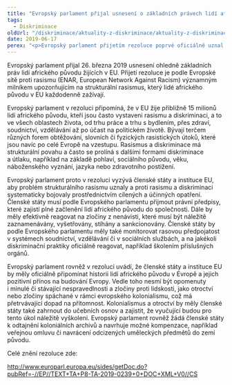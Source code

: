 ```yaml
---
title: "Evropský parlament přijal usnesení o základních právech lidí afrického původu v EU"
tags:
  - Diskriminace
oldUrl: "/diskriminace/aktuality-z-diskriminace/aktuality-z-diskriminace-2019/evropsky-parlament-prijal-usneseni-o-zakladnich-pravech-lidi-africkeho-puvodu-v-eu/"
date: 2019-06-17
perex: "<p>Evropský parlament přijetím rezoluce poprvé oficiálně uznal specifický rasismus a diskriminaci, kterým v EU čelí lidé afrického původu.</p>"
---
```


<!-- imported from the old website -->

<p>Evropský parlament přijal 26. března 2019 usnesení ohledně základních práv lidí afrického původu žijících v EU. Přijetí rezoluce je podle Evropské sítě proti rasismu (ENAR, European Network Against Racism) významným milníkem upozorňujícím na strukturální rasismus, který lidé afrického původu v EU každodenně zažívají. </p> <p>Evropský parlament v rezoluci připomíná, že v EU žije přibližně 15 milionů lidí afrického původu, kteří jsou často vystaveni rasismu a diskriminaci, a to ve všech oblastech života, od trhu práce a trhu s bydlením, přes zdraví, soudnictví, vzdělávání až po účast na politickém životě. Bývají terčem různých forem obtěžování, slovních či fyzických rasistických útoků, které jsou navíc po celé Evropě na vzestupu. Rasismus a diskriminace má strukturální povahu a často se prolíná s dalšími formami diskriminace a útlaku, například na základě pohlaví, sociálního původu, věku, náboženského vyznání, jazyka nebo zdravotního postižení.</p> <p>Evropský parlament proto v rezoluci vyzývá členské státy a instituce EU, aby problém strukturálního rasismu uznaly a proti rasismu a diskriminaci systematicky bojovaly prostřednictvím cílených a účinných opatření. Členské státy musí podle Evropského parlamentu přijmout právní předpisy, které zajistí plné začlenění lidí afrického původu do společnosti. Dále by měly efektivně reagovat na zločiny z nenávisti, které musí být náležitě zaznamenávány, vyšetřovány, stíhány a sankcionovány. Členské státy by podle Evropského parlamentu měly také monitorovat rasovou předpojatost v systémech soudnictví, vzdělávání či v sociálních službách, a na jakékoli diskriminační praktiky oficiálně reagovat, například školením příslušných orgánů. </p> <p>Evropský parlament rovněž v rezoluci uvádí, že členské státy a instituce EU by měly oficiálně připomínat historii lidí afrického původu v Evropě a jejich pozitivní přínos na budování Evropy. Vedle toho nesmí být opomenuty i minulé či stávající nespravedlnosti a zločiny proti lidskosti, jako otroctví nebo zločiny spáchané v rámci evropského kolonialismu, což má přetrvávající dopad na přítomnost. Kolonialismus a otroctví by měly členské státy také zahrnout do učebních osnov a zajistit, že vyučující budou pro tento úkol náležitě vyškoleni. Evropský parlament rovněž žádá členské státy k odtajnění koloniálních archivů a navrhuje možné kompenzace, například veřejnou omluvu či navrácení odcizených uměleckých předmětů do zemí původu.</p> <p>Celé znění rezoluce zde:</p> <a title="Otevření do nového okna" href="http://www.europarl.europa.eu/sides/getDoc.do?pubRef=-//EP//TEXT+TA+P8-TA-2019-0239+0+DOC+XML+V0//CS" target="_blank">http://www.europarl.europa.eu/sides/getDoc.do?pubRef=-//EP//TEXT+TA+P8-TA-2019-0239+0+DOC+XML+V0//CS</a> 
